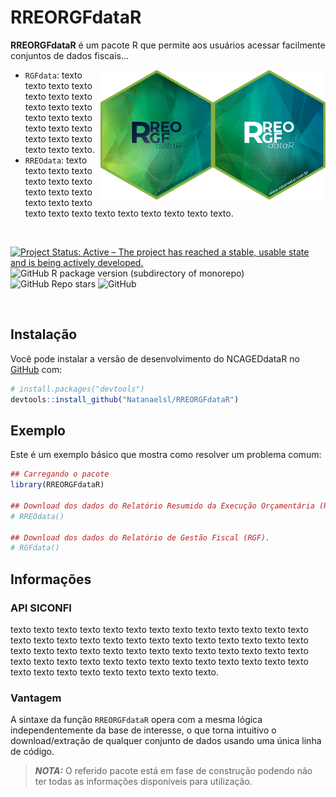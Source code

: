 
<!-- README.md is generated from README.Rmd. Please edit that file -->

# RREORGFdataR

**RREORGFdataR** é um pacote R que permite aos usuários acessar
facilmente conjuntos de dados fiscais…

<img align="right" src="man/figures/Logo_1.png" alt="logo" width="180"><img align="right" src="man/figures/Logo_2.png" alt="logo" width="180">

- `RGFdata`: texto texto texto texto texto texto texto texto texto texto
  texto texto texto texto texto texto texto texto texto texto texto
  texto.
- `RREOdata`: texto texto texto texto texto texto texto texto texto
  texto texto texto texto texto texto texto texto texto texto texto
  texto texto.

<br />

<!-- badges: start -->
<!-- [![CRAN/METACRAN Version](https://www.r-pkg.org/badges/version/geouy)](https://CRAN.R-project.org/package=geouy) -->
<!-- [![CRAN/METACRAN Total downloads](https://cranlogs.r-pkg.org/badges/grand-total/geouy?color=blue)](https://CRAN.R-project.org/package=geouy)  -->
<!-- [![CRAN/METACRAN downloads per month](https://cranlogs.r-pkg.org/badges/geouy?color=orange)](https://CRAN.R-project.org/package=geouy) -->
<!-- <br /> -->
<!-- [![AppVeyor build status](https://ci.appveyor.com/api/projects/status/github/RichDeto/geouy?branch=master&svg=true)](https://ci.appveyor.com/project/RichDeto/geouy) -->
<!-- [![R](https://github.com/Natanaelsl/NCAGEDdataR/actions/workflows/r.yml/badge.svg)](https://github.com/Natanaelsl/NCAGEDdataR/actions/workflows/r.yml) -->

[![Project Status: Active – The project has reached a stable, usable
state and is being actively
developed.](https://www.repostatus.org/badges/latest/active.svg)](https://www.repostatus.org/#active)
![GitHub R package version (subdirectory of
monorepo)](https://img.shields.io/github/r-package/v/Natanaelsl/RREORGFdataR)
![GitHub Repo
stars](https://img.shields.io/github/stars/Natanaelsl/pagedreport?color=orange)
![GitHub](https://img.shields.io/github/license/Natanaelsl/RREORGFdataR)

<!-- badges: end -->

<br />

<!-- --- -->

## Instalação

Você pode instalar a versão de desenvolvimento do NCAGEDdataR no
[GitHub](https://github.com/) com:

``` r
# install.packages("devtools")
devtools::install_github("Natanaelsl/RREORGFdataR")
```

<!-- --- -->

## Exemplo

Este é um exemplo básico que mostra como resolver um problema comum:

``` r
## Carregando o pacote
library(RREORGFdataR)

## Download dos dados do Relatório Resumido da Execução Orçamentária (RREO).
# RREOdata()

## Download dos dados do Relatório de Gestão Fiscal (RGF).
# RGFdata()
```

<!-- --- -->

## Informações

### API SICONFI

texto texto texto texto texto texto texto texto texto texto texto texto
texto texto texto texto texto texto texto texto texto texto texto texto
texto texto texto texto texto texto texto texto texto texto texto texto
texto texto texto texto texto texto texto texto texto texto texto texto
texto texto texto texto texto texto texto texto texto texto texto texto
texto.

### Vantagem

A sintaxe da função `RREORGFdataR` opera com a mesma lógica
independentemente da base de interesse, o que torna intuitivo o
download/extração de qualquer conjunto de dados usando uma única linha
de código.

> ***NOTA:*** O referido pacote está em fase de construção podendo não
> ter todas as informações disponíveis para utilização.
